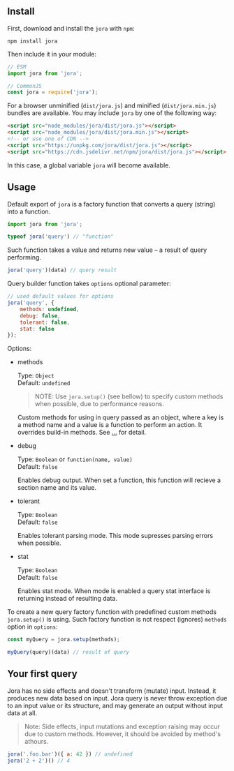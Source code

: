 ## Install

First, download and install the `jora` with `npm`:

```
npm install jora
```

Then include it in your module:

```js
// ESM
import jora from 'jora';

// CommonJS
const jora = require('jora');
```

For a browser unminified (`dist/jora.js`) and minified (`dist/jora.min.js`) bundles are available. You may include `jora` by one of the following way:

```html
<script src="node_modules/jora/dist/jora.js"></script>
<script src="node_modules/jora/dist/jora.min.js"></script>
<!-- or use one of CDN -->
<script src="https://unpkg.com/jora/dist/jora.js"></script>
<script src="https://cdn.jsdelivr.net/npm/jora/dist/jora.js"></script>
```

In this case, a global variable `jora` will become available.

## Usage

Default export of `jora` is a factory function that converts a query (string) into a function.

```js
import jora from 'jora';

typeof jora('query') // "function"
```

Such function takes a value and returns new value – a result of query performing.

```js
jora('query')(data) // query result
```

Query builder function takes `options` optional parameter:

```js
// used default values for options
jora('query', {
    methods: undefined,
    debug: false,
    tolerant: false,
    stat: false
});
```

Options:

- methods

  Type: `Object`  
  Default: `undefined`

  > NOTE: Use `jora.setup()` (see bellow) to specify custom methods when possible, due to performance reasons.

  Custom methods for using in query passed as an object, where a key is a method name and a value is a function to perform an action. It overrides build-in methods. See [...]() for detail.

- debug

  Type: `Boolean` or `function(name, value)`  
  Default: `false`

  Enables debug output. When set a function, this function will recieve a section name and its value.

- tolerant

  Type: `Boolean`  
  Default: `false`

  Enables tolerant parsing mode. This mode supresses parsing errors when possible.

- stat

  Type: `Boolean`  
  Default: `false`

  Enables stat mode. When mode is enabled a query stat interface is returning instead of resulting data.

To create a new query factory function with predefined custom methods `jora.setup()` is using. Such factory function is not respect (ignores) `methods` option in `options`:

```js
const myQuery = jora.setup(methods);

myQuery(query)(data) // result of query
```

## Your first query

Jora has no side effects and doesn't transform (mutate) input. Instead, it produces new data based on input. Jora query is never throw exception due to an input value or its structure, and may generate an output without input data at all.

> Note: Side effects, input mutations and exception raising may occur due to custom methods. However, it should be avoided by method's athours.

```js
jora('.foo.bar')({ a: 42 }) // undefined
jora('2 + 2')() // 4
```

